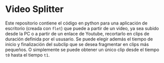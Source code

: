 # Video Splitter

Este repositorio contiene el código en python para una aplicación de escritorio (creada con `flet`) que puede a partir de un video, ya sea subido desde la PC o a partir de un enlace de Youtube, recortarlo en clips de duración definida por el ususario. Se puede elegir además el tiempo de inicio y finalización del subclip que se desea fragmentar en clips más pequeños. O simplemente se puede obtener un único clip desde el tiempo `t0` hasta el tiempo `t1`.
